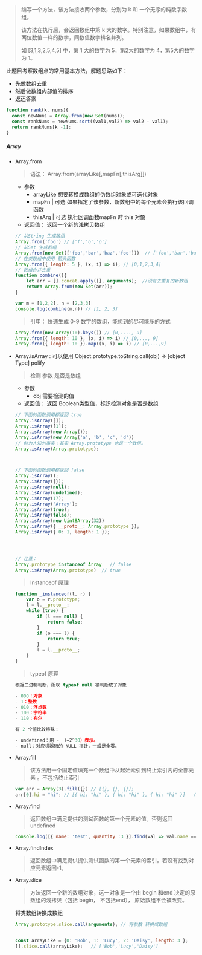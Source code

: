 > 编写一个方法，该方法接收两个参数，分别为 k 和 一个无序的纯数字数组。
>
> 该方法在执行后，会返回数组中第 k 大的数字。特别注意，如果数组中，有两位数值一样的数字，同数值数字排名并列。
>
> 如 [3,1,3,2,5,4,5] 中，第 1 大的数字为 5，第2大的数字为 4，第5大的数字为 1。

此题目考察数组点的常用基本方法，解题思路如下：

- 先做数组去重
- 然后做数组内部值的排序
- 返还答案

```javascript
function rank(k, nums){
  const newNums = Array.from(new Set(nums));
  const rankNums = newNums.sort((val1,val2) => val2 - val1);
  return rankNums[k -1];
}
```

##### Array

- Array.from

  > 语法： Array.from(arrayLike[,mapFn[,thisArg]])

  - 参数
    - arrayLike 想要转换成数组的伪数组对象或可迭代对象
    - mapFn | 可选  如果指定了该参数，新数组中的每个元素会执行该回调函数
    - thisArg | 可选  执行回调函数mapFn 时 this 对象
  - 返回值： 返回一个新的浅拷贝数组

  ```javascript
  // 从String 生成数组
  Array.from('foo') // ['f','o','o']
  // 从Set 生成数组
  Array.from(new Set(['foo','bar','baz','foo']))  // ['foo','bar','baz']
  // 在类数组中使用 箭头函数
  Array.from({ length: 5 }, (x, i) => i); // [0,1,2,3,4]
  // 数组合并去重  
  function combine(){
      let arr = [].concat.apply([], arguments);  //没有去重复的新数组
      return Array.from(new Set(arr));
  }
  
  var m = [1,2,2], n = [2,3,3]
  console.log(combine(m,n)) // [1, 2, 3]
  ```

  > 引申： 快速生成 0-9 数字的数组，能想到的尽可能多的方式

  ```javascript
  Array.from(new Array(10).keys()) // [0,...., 9]
  Array.from({ length: 10 }, (x, i) => i) // [0,..., 9]
  Array.from({ length: 10 }).map((x, i) => i) // [0,...,9]
  ```

- Array.isArray : 可以使用 Object.prototype.toString.call(obj)    => [object Type] polify

  > 检测 参数 是否是数组

  - 参数
    - obj 需要检测的值
  - 返回值： 返回 Boolean类型值，标识检测对象是否是数组

  ```javascript
  // 下面的函数调用都返回 true
  Array.isArray([]);
  Array.isArray([1]);
  Array.isArray(new Array());
  Array.isArray(new Array('a', 'b', 'c', 'd'))
  // 鲜为人知的事实：其实 Array.prototype 也是一个数组。
  Array.isArray(Array.prototype);
  
  
  
  // 下面的函数调用都返回 false
  Array.isArray();
  Array.isArray({});
  Array.isArray(null);
  Array.isArray(undefined);
  Array.isArray(17);
  Array.isArray('Array');
  Array.isArray(true);
  Array.isArray(false);
  Array.isArray(new Uint8Array(32))
  Array.isArray({ __proto__: Array.prototype });
  Array.isArray({ 0: 1, length: 1 });
  
  
  
  
  // 注意： 
  Array.prototype instanceof Array   // false
  Array.isArray(Array.prototype)  // true
  
  ```

  > Instanceof 原理

  ```javascript
  function _instanceof(l, r) {
      var o = r.prototype;
      l = l.__proto__;
      while (true) {
          if (l === null) {
              return false;
          }
          if (o === l) {
              return true;
          }
          l = l.__proto__;
      }
  }
  ```

  > typeof 原理

  ```javascript
  根据二进制判断，所以 typeof null 被判断成了对象
  
  - 000：对象
  - 1：整数
  - 010：浮点数
  - 100：字符串
  - 110：布尔
  
  有 2 个值比较特殊：
  
  - undefined：用 - （−2^30）表示。
  - null：对应机器码的 NULL 指针，一般是全零。
  ```

- Array.fill

  > 该方法用一个固定值填充一个数组中从起始索引到终止索引内的全部元素 。不包括终止索引

  ```javascript
  var arr = Array(3).fill({}) // [{}, {}, {}];
  arr[0].hi = "hi"; // [{ hi: "hi" }, { hi: "hi" }, { hi: "hi" }]   // 如果fill是引用类型，则填充的是同一个引用
  ```

- Array.find

  > 返回数组中满足提供的测试函数的第一个元素的值。否则返回undefined

  ```javascript
  console.log([{ name: 'test', quantity :3 }].find(val => val.name =='test'));  // { name: 'test', quantity :3  }
  ```

- Array.findIndex  

  > 返回数组中满足提供提供测试函数的第一个元素的索引。若没有找到对应元素返回-1。

- Array.slice  

  > 方法返回一个新的数组对象，这一对象是一个由 begin 和end 决定的原数组的浅拷贝（包括 begin， 不包括end）， 原始数组不会被改变。

  将类数组转换成数组

  ```javascript
  Array.prototype.slice.call(arguments); // 将参数 转换成数组
  
  
  const arrayLike = {0: 'Bob', 1: 'Lucy', 2: 'Daisy', length: 3 };
  [].slice.call(arrayLike);   // ['Bob','Lucy','Daisy']
  ```

  

